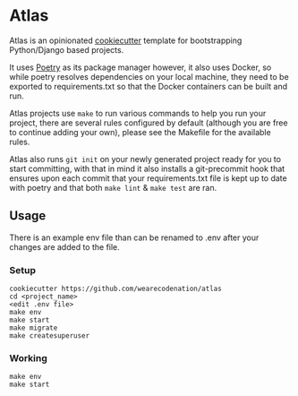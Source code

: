# Atlas

Atlas is an opinionated [cookiecutter](https://cookiecutter.readthedocs.io/en/latest/) template for bootstrapping Python/Django based projects.

It uses [Poetry](http://poetry.eustace.io/) as its package manager however, it also uses Docker, so while poetry resolves dependencies on your local machine, they need to be exported to requirements.txt so that the Docker containers can be built and run.

Atlas projects use `make` to run various commands to help you run your project, there are several rules configured by default (although you are free to continue adding your own), please see the Makefile for the available rules.

Atlas also runs `git init` on your newly generated project ready for you to start committing,
with that in mind it also installs a git-precommit hook that ensures upon each commit that your
requirements.txt file is kept up to date with poetry and that both `make lint` & `make test`
are ran.

## Usage

There is an example env file than can be renamed to .env after your changes are added to the file.

### Setup

    cookiecutter https://github.com/wearecodenation/atlas
    cd <project_name>
    <edit .env file>
    make env
    make start
    make migrate
    make createsuperuser
    
    
### Working

    make env
    make start
